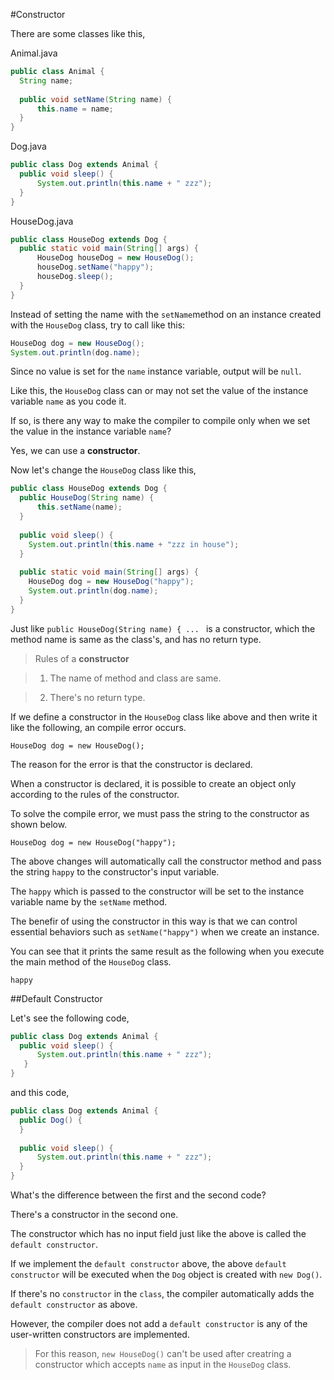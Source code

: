 #Constructor

There are some classes like this,

Animal.java
```java
public class Animal {
  String name;
  
  public void setName(String name) {
      this.name = name;
  }
}
```

Dog.java
```java
public class Dog extends Animal {
  public void sleep() {
      System.out.println(this.name + " zzz");
  }
}
```

HouseDog.java
```java
public class HouseDog extends Dog {
  public static void main(String[] args) {
      HouseDog houseDog = new HouseDog();
      houseDog.setName("happy");
      houseDog.sleep();
  }
}
```

Instead of setting the name with the ```setName```method on an instance created with the ```HouseDog``` class, try to call like this:

```java
HouseDog dog = new HouseDog();
System.out.println(dog.name);
```


Since no value is set for the  ```name``` instance variable, output will be  ```null```.

Like this, the ```HouseDog``` class can or may not set the value of the instance variable ```name``` as you code it.

If so, is there any way to make the compiler to compile only when we set the value in the instance variable ```name```?

Yes, we can use a **constructor**.

Now let's change the ```HouseDog``` class like this,

```java
public class HouseDog extends Dog {
  public HouseDog(String name) {
      this.setName(name);
  }
  
  public void sleep() {
    System.out.println(this.name + "zzz in house");
  }
  
  public static void main(String[] args) {
    HouseDog dog = new HouseDog("happy");
    System.out.println(dog.name);
  }
}
```
Just like ```public HouseDog(String name) { ... ``` is a constructor, which the method name is same as the class's, 
and has no return type.

>Rules of a **constructor**

>1. The name of method and class are same.

>2. There's no return type.


If we define a constructor in the ```HouseDog``` class like above and then write it like the following, an compile error occurs.

```HouseDog dog = new HouseDog();```

The reason for the error is that the constructor is declared.

When a constructor is declared, it is possible to create an object only according to the rules of the constructor.

To solve the compile error, we must pass the string to the constructor as shown below.

```HouseDog dog = new HouseDog("happy");```

The above changes will automatically call the constructor method and pass the string ```happy``` to the constructor's input variable.

The ```happy``` which is  passed to the constructor will be set to the instance variable name by the ```setName``` method.

The benefir of using the constructor in this way is that we can control essential behaviors such as ```setName("happy")``` when we create an instance.

You can see that it prints the same result as the following when you execute the main method of the ```HouseDog``` class.

```happy```


##Default Constructor

Let's see the following code,

```java
public class Dog extends Animal {
  public void sleep() {
      System.out.println(this.name + " zzz");
   }
}
```

and this code,

```java
public class Dog extends Animal {
  public Dog() {
  }
  
  public void sleep() {
      System.out.println(this.name + " zzz");
  }
}
```

What's the difference between the first and the second code? 

There's a constructor in the second one. 

The constructor which has no input field just like the above is called the ```default constructor```.


If we implement the ```default constructor``` above, the above ```default constructor``` will be executed when the ```Dog``` object is created with ```new Dog()```.

If there's no ```constructor``` in the ```class```, the compiler automatically adds the ```default constructor``` as above.

However, the compiler does not add a ```default constructor``` is any of the user-written constructors are implemented.

> For this reason, ```new HouseDog()``` can't be used after creatring a constructor which accepts ```name``` as input in the ```HouseDog``` class.
